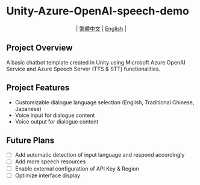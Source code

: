 # Unity-Azure-OpenAI-speech-demo

<div align="center">

| [繁體中文](README.md) | [English](README_en-us.md) |

</div>

## Project Overview
A basic chatbot template created in Unity using Microsoft Azure OpenAI Service and Azure Speech Server (TTS & STT) functionalities.

## Project Features
 - Customizable dialogue language selection (English, Traditional Chinese, Japanese)
 - Voice input for dialogue content
 - Voice output for dialogue content

## Future Plans
 - [ ] Add automatic detection of input language and respond accordingly
 - [ ] Add more speech resources
 - [ ] Enable external configuration of API Key & Region
 - [ ] Optimize interface display
